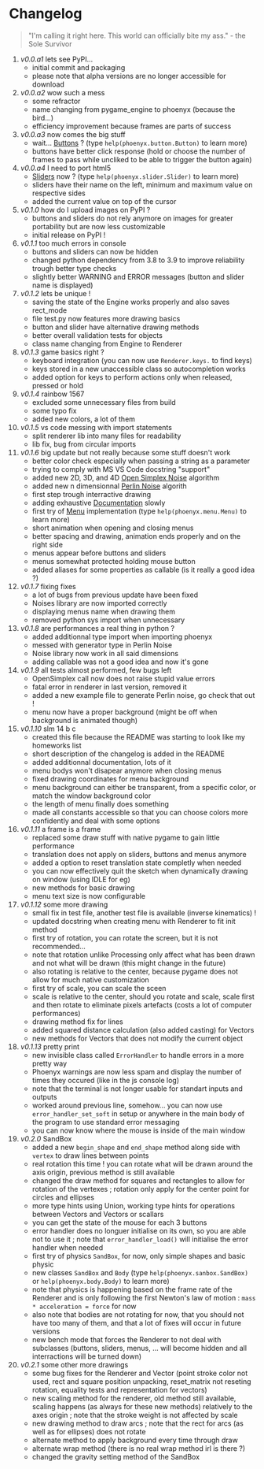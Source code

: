 # Changelog

> "I'm calling it right here. This world can officially bite my ass." - the Sole Survivor

1.  *v0.0.a1* lets see PyPI...
    * initial commit and packaging
    * please note that alpha versions are no longer accessible for download
2.  *v0.0.a2* wow such a mess
    * some refractor
    * name changing from pygame_engine to phoenyx (because the bird...)
    * efficiency improvement because frames are parts of success
3.  *v0.0.a3* now comes the big stuff
    * wait... [Buttons](phonyx/button.py) ? (type ``help(phoenyx.button.Button)`` to learn more)
    * buttons have better click response (hold or choose the number of frames to pass while uncliked to be able to trigger the button again)
4.  *v0.0.a4* I need to port html5
    * [Sliders](phonyx/slider.py) now ? (type ``help(phoenyx.slider.Slider)`` to learn more)
    * sliders have their name on the left, minimum and maximum value on respective sides
    * added the current value on top of the cursor
5.  *v0.1.0* how do I upload images on PyPI ?
    * buttons and sliders do not rely anymore on images for greater portability but are now less customizable
    * initial release on PyPI !
6.  *v0.1.1* too much errors in console
    * buttons and sliders can now be hidden
    * changed python dependency from 3.8 to 3.9 to improve reliability trough better type checks
    * slightly better WARNING and ERROR messages (button and slider name is displayed)
7.  *v0.1.2* lets be unique !
    * saving the state of the Engine works properly and also saves rect_mode
    * file test.py now features more drawing basics
    * button and slider have alternative drawing methods
    * better overall validation tests for objects
    * class name changing from Engine to Renderer
8.  *v0.1.3* game basics right ?
    * keyboard integration (you can now use ``Renderer.keys.`` to find keys)
    * keys stored in a new unaccessible class so autocompletion works
    * added option for keys to perform actions only when released, pressed or hold
9.  *v0.1.4* rainbow 1567
    * excluded some unnecessary files from build
    * some typo fix
    * added new colors, a lot of them
10. *v0.1.5* vs code messing with import statements
    * split renderer lib into many files for readability
    * lib fix, bug from circular imports
11. *v0.1.6* big update but not really because some stuff doesn't work
    * better color check especially when passing a string as a parameter
    * trying to comply with MS VS Code docstring "support"
    * added new 2D, 3D, and 4D [Open Simplex Noise](phoenyx/opensimplexnoise.py) algorithm
    * added new n dimensionnal [Perlin Noise](phoenyx/perlinnoise.py) algorith
    * first step trough interractive drawing
    * adding exhaustive [Documentation](helpme.md) slowly
    * first try of [Menu](phoenyx/menu.py) implementation (type ``help(phoenyx.menu.Menu)`` to learn more)
    * short animation when opening and closing menus
    * better spacing and drawing, animation ends properly and on the right side
    * menus appear before buttons and sliders
    * menus somewhat protected holding mouse button
    * added aliases for some properties as callable (is it really a good idea ?)
12. *v0.1.7* fixing fixes
    * a lot of bugs from previous update have been fixed
    * Noises library are now imported correctly
    * displaying menus name when drawing them
    * removed python sys import when unnecessary
13. *v0.1.8* are performances a real thing in python ?
    * added additionnal type import when importing phoenyx
    * messed with generator type in Perlin Noise
    * Noise library now work in all said dimensions
    * adding callable was not a good idea and now it's gone
14. *v0.1.9* all tests almost performed, few bugs left
    * OpenSimplex call now does not raise stupid value errors
    * fatal error in renderer in last version, removed it
    * added a new example file to generate Perlin noise, go check that out !
    * menu now have a proper background (might be off when background is animated though)
15. *v0.1.10* slm 14 b c
    * created this file because the README was starting to look like my homeworks list
    * short description of the changelog is added in the README
    * added additionnal documentation, lots of it
    * menu bodys won't disapear anymore when closing menus
    * fixed drawing coordinates for menu background
    * menu background can either be transparent, from a specific color, or match the window background color
    * the length of menu finally does something
    * made all constants accessible so that you can choose colors more confidently and deal with some options
16. *v0.1.11* a frame is a frame
    * replaced some draw stuff with native pygame to gain little performance
    * translation does not apply on sliders, buttons and menus anymore
    * added a option to reset translation state completly when needed
    * you can now effectively quit the sketch when dynamically drawing on window (using IDLE for eg)
    * new methods for basic drawing
    * menu text size is now configurable
17. *v0.1.12* some more drawing
    * small fix in test file, another test file is available (inverse kinematics) !
    * updated docstring when creating menu with Renderer to fit init method
    * first try of rotation, you can rotate the screen, but it is not recommended...
    * note that rotation unlike Processing only affect what has been drawn and not what will be drawn (this might change in the future)
    * also rotating is relative to the center, because pygame does not allow for much native customization
    * first try of scale, you can scale the sceen
    * scale is relative to the center, should you rotate and scale, scale first and then rotate to eliminate pixels artefacts (costs a lot of computer performances)
    * drawing method fix for lines
    * added squared distance calculation (also added casting) for Vectors
    * new methods for Vectors that does not modify the current object
18. *v0.1.13* pretty print
    * new invisible class called ``ErrorHandler`` to handle errors in a more pretty way
    * Phoenyx warnings are now less spam and display the number of times they occured (like in the js console log)
    * note that the terminal is not longer usable for standart inputs and outputs
    * worked around previous line, somehow... you can now use ``error_handler_set_soft`` in setup or anywhere in the main body of the program to use standard error messaging
    * you can now know where the mouse is inside of the main window
19. *v0.2.0* SandBox
    * added a new ``begin_shape`` and ``end_shape`` method along side with ``vertex`` to draw lines between points
    * real rotation this time ! you can rotate what will be drawn around the axis origin, previous method is still available
    * changed the draw method for squares and rectangles to allow for rotation of the vertexes ; rotation only apply for the center point for circles and ellipses
    * more type hints using Union, working type hints for operations between Vectors and Vectors or scallars
    * you can get the state of the mouse for each 3 buttons
    * error handler does no longuer initialise on its own, so you are able not to use it ; note that ``error_handler_load()`` will initialise the error handler when needed
    * first try of physics ``SandBox``, for now, only simple shapes and basic physic
    * new classes ``SandBox`` and ``Body`` (type ``help(phoenyx.sanbox.SandBox)`` or ``help(phoenyx.body.Body)`` to learn more)
    * note that physics is happening based on the frame rate of the Renderer and is only following the first Newton's law of motion : ``mass * acceleration = force`` for now
    * also note that bodies are not rotating for now, that you should not have too many of them, and that a lot of fixes will occur in future versions
    * new bench mode that forces the Renderer to not deal with subclasses (buttons, sliders, menus, ... will become hidden and all interractions will be turned down)
20. *v0.2.1* some other more drawings
    * some bug fixes for the Renderer and Vector (point stroke color not used, rect and square position unpacking, reset_matrix not reseting rotation, equality tests and representation for vectors)
    * new scaling method for the renderer, old method still available, scaling happens (as always for these new methods) relatively to the axes origin ; note that the stroke weight is not affected by scale
    * new drawing method to draw arcs ; note that the rect for arcs (as well as for ellipses) does not rotate
    * alternate method to apply background every time through draw
    * alternate wrap method (there is no real wrap method irl is there ?)
    * changed the gravity setting method of the SandBox

